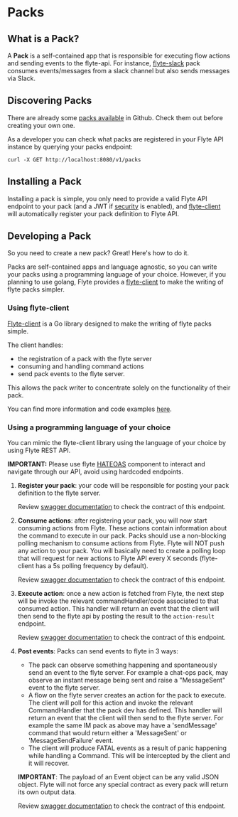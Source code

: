 # Packs

## What is a Pack?

A **Pack** is a self-contained app that is responsible for executing flow actions and sending events to the flyte-api. 
For instance, [flyte-slack](https://github.com/HotelsDotCom/flyte-slack) pack consumes events/messages from a slack channel but also sends messages via Slack. 

## Discovering Packs

There are already some [packs available](https://github.com/HotelsDotCom?utf8=%E2%9C%93&q=flyte+pack&type=&language=) in Github. Check them out before creating your own one.

As a developer you can check what packs are registered in your Flyte API instance by querying your packs endpoint:

    curl -X GET http://localhost:8080/v1/packs    

## Installing a Pack

Installing a pack is simple, you only need to provide a valid Flyte API endpoint to your pack (and a JWT if [security](security/security.md) is enabled), and [flyte-client](https://github.com/HotelsDotCom/flyte-client) will automatically register your pack definition to Flyte API.

## Developing a Pack

So you need to create a new pack? Great! Here's how to do it.

Packs are self-contained apps and language agnostic, so you can write your packs using a programming language of your choice.
However, if you planning to use golang, Flyte provides a [flyte-client](https://github.com/HotelsDotCom/flyte-client) to make the writing of flyte packs simpler.

### Using flyte-client

[Flyte-client](https://github.com/HotelsDotCom/flyte-client) is a Go library designed to make the writing of flyte packs simple. 

The client handles: 

- the registration of a pack with the flyte server
- consuming and handling command actions
- send pack events to the flyte server. 

This allows the pack writer to concentrate solely on the functionality of their pack.

You can find more information and code examples [here](https://github.com/HotelsDotCom/flyte-client).


### Using a programming language of your choice

You can mimic the flyte-client library using the language of your choice by using Flyte REST API.

**IMPORTANT:** Please use flyte [HATEOAS](https://en.wikipedia.org/wiki/HATEOAS) component to interact and navigate through our API, avoid using hardcoded endpoints.

1. **Register your pack**: your code will be responsible for posting your pack definition to the flyte server. 

    Review [swagger documentation](http://localhost:8080/swagger#!/pack/registerPack) to check the contract of this endpoint.
    
1. **Consume actions**: after registering your pack, you will now start consuming actions from Flyte. These actions contain information about the command to execute in our pack. 
Packs should use a non-blocking polling mechanism to consume actions from Flyte. Flyte will NOT push any action to your pack. You will basically need to create a polling loop that will request for new actions to Flyte API every X seconds (flyte-client has a 5s polling frequency by default). 
 
    Review [swagger documentation](http://localhost:8080/swagger#!/action/takeAction) to check the contract of this endpoint.

1. **Execute action**: once a new action is fetched from Flyte, the next step will be invoke the relevant commandHandler/code associated to that consumed action. This handler will return an event that the client will then send to the flyte api by posting the result to the `action-result` endpoint. 

    Review [swagger documentation](http://localhost:8080/swagger#!/action/actionResult) to check the contract of this endpoint.

1. **Post events**: Packs can send events to flyte in 3 ways:
                    
    - The pack can observe something happening and spontaneously send an event to the flyte server. For example a chat-ops pack, may observe an instant message being sent and raise a "MessageSent" event to the flyte server.
    - A flow on the flyte server creates an action for the pack to execute. The client will poll for this action and invoke the relevant CommandHandler that the pack dev has defined. This handler will return an event that the client will then send to the flyte server. For example the same IM pack as above may have a 'sendMessage' command that would return either a 'MessageSent' or 'MessageSendFailure' event.
    - The client will produce FATAL events as a result of panic happening while handling a Command. This will be intercepted by the client and it will recover.
                    
    **IMPORTANT**: The payload of an Event object can be any valid JSON object. Flyte will not force any special contract as every pack will return its own output data.  
    
    Review [swagger documentation](http://localhost:8080/swagger#!/event/event) to check the contract of this endpoint.